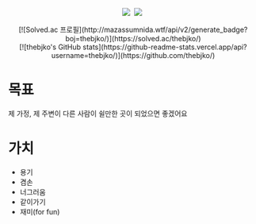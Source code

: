 <div>
	<p align="center">
		<img src="https://img.shields.io/badge/Python-3766AB?style=flat-square&logo=Python&logoColor=white"/></a>&nbsp
		<img src="https://img.shields.io/badge/Django-092E20?style=flat-square&logo=Django&logoColor=white"/></a>&nbsp
	</p>
</div>

<div align="center">
	[![Solved.ac
	프로필](http://mazassumnida.wtf/api/v2/generate_badge?boj=thebjko/)](https://solved.ac/thebjko/)
</div>

<div align="center">
	[![thebjko's GitHub stats](https://github-readme-stats.vercel.app/api?username=thebjko/)](https://github.com/thebjko/)
</div>

# 목표
제 가정, 제 주변이 다른 사람이 쉴만한 곳이 되었으면 좋겠어요

# 가치
- 용기
- 겸손
- 너그러움
- 같이가기
- 재미(for fun)
